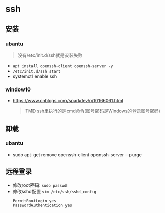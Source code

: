 # ssh

## 安装

### ubantu
> 没有/etc/init.d/ssh就是安装失败
- `apt install openssh-client openssh-server -y`
- `/etc/init.d/ssh start`
- systemctl enable ssh

### window10
- https://www.cnblogs.com/sparkdev/p/10166061.html
  > TMD ssh里执行的是cmd命令(账号密码是Windows的登录账号密码)
## 卸载
### ubantu
- sudo apt-get remove openssh-client openssh-server --purge
## 远程登录
- 修改root密码: `sudo passwd`
- 修改sshd配置
  `vim /etc/ssh/sshd_config` 
  ```
  PermitRootLogin yes
  PasswordAuthentication yes
  ```
